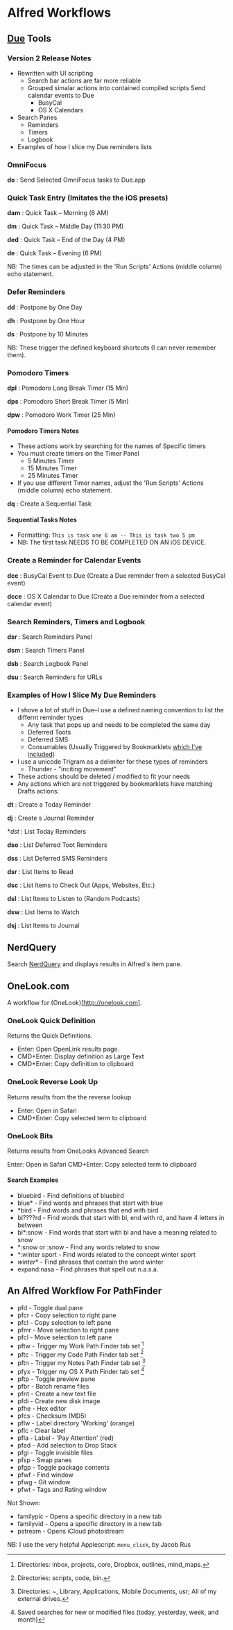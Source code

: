 # Alfred Workflows

## [Due](http://www.dueapp.com) Tools

### Version 2 Release Notes

* Rewritten with UI scripting 
  * Search bar actions are far more reliable
  * Grouped simalar actions into contained compiled scripts
Send calendar events to Due
    * BusyCal
    * OS X Calendars
* Search Panes
  * Reminders
  * Timers
  * Logbook
* Examples of how I slice my Due reminders lists

### OmniFocus

**do**
:   Send Selected OmniFocus tasks to Due.app

### Quick Task Entry (Imitates the the iOS presets)

**dam**
:   Quick Task – Morning (6 AM)

**dm**
:   Quick Task – Middle Day (11:30 PM)

**ded**
:   Quick Task – End of the Day (4 PM)

**de**
:   Quick Task – Evening (6 PM)


NB: The times can be adjusted in the 'Run Scripts' Actions (middle column) echo statement.

### Defer Reminders

**dd**
:   Postpone by One Day

**dh**
:   Postpone by One Hour

**ds**
:   Postpone by 10 Minutes


NB: These trigger the defined keyboard shortcuts (I can never remember them).

### Pomodoro Timers

**dpl**
:   Pomodoro Long Break Timer (15 Min)

**dps**
:   Pomodoro Short Break Timer (5 Min)
    
**dpw**
:   Pomodoro Work Timer (25 Min)
 
#### Pomodoro Timers Notes

* These actions work by searching for the names of Specific timers
* You must create timers on the Timer Panel 
    * 5 Minutes Timer
    * 15 Minutes Timer
    * 25 Minutes Timer
* If you use different Timer names, adjust the 'Run Scripts' Actions (middle column) echo statement.

**dq**
:   Create a Sequential Task

#### Sequential Tasks Notes

* Formatting: `This is task one 6 am -- This is task two 5 pm`
* NB: The first task NEEDS TO BE COMPLETED ON AN iOS DEVICE.

### Create a Reminder for Calendar Events

**dce**
:   BusyCal Event to Due (Create a Due reminder from a selected BusyCal event)

**dcce**
:   OS X Calendar to Due (Create a Due reminder from a selected calendar event)

### Search Reminders, Timers and Logbook

**dsr**
:   Search Reminders Panel

**dsm**
:   Search Timers Panel

**dsb**
:   Search Logbook Panel

**dsu**
:   Search Reminders for URLs

### Examples of How I Slice My Due Reminders

* I shove a lot of stuff in Due–I use a defined naming convention to list the differnt reminder types
    * Any task that pops up and needs to be completed the same day
    * Deferred Toots
    * Deferred SMS
    * Consumables (Usually Triggered by Bookmarklets [which I've included](https://github.com/ChewingPencils/alfred_workflows/blob/master/due_bookmarklets.md))
* I use a unicode Trigram as a delimiter for these types of reminders
    * Thunder - "inciting movement"
* These actions should be deleted / modified to fit your needs
* Any actions which are not triggered by bookmarklets have matching Drafts actions.

**dt**
:   Create a Today Reminder

**dj**
:   Create s Journal Reminder

**dst*
:   List Today Reminders

**dso**
:   List Deferred Toot Reminders

**dss**
:   List Deferred SMS Reminders

**dsr**
: List Items to Read

**dsc**
: List Items to Check Out (Apps, Websites, Etc.)

**dsl**
: List Items to Listen to (Random Podcasts)

**dsw**
: List Items to Watch

**dsj**
: List Items to Journal

## NerdQuery

Search [NerdQuery](http://nerdquery.com) and displays results in Alfred's item pane.


## OneLook.com

A workflow for (OneLook)[http://onelook.com].

### OneLook Quick Definition ###

Returns the Quick Definitions.

* Enter:		Open OpenLink results page.
* CMD+Enter: 	Display definition as Large Text
* CMD+Enter:	Copy definition to clipboard



### OneLook Reverse Look Up ###

Returns results from the the reverse lookup

* Enter:     	Open in Safari
* CMD+Enter:	Copy selected term to clipboard



### OneLook Bits ###

Returns results from OneLooks Advanced Search

Enter:   	Open in Safari
CMD+Enter:	Copy selected term to clipboard

#### Search Examples

* bluebird		- Find definitions of bluebird  
* blue*			- Find words and phrases that start with blue  
* *bird			- Find words and phrases that end with bird  
* bl????rd		- Find words that start with bl, end with rd, and have 4 letters in between  
* bl*:snow		- Find words that start with bl and have a meaning related to snow  
* *:snow or :snow		- Find any words related to snow  
* *:winter sport		- Find words related to the concept winter sport  
* *winter**		- Find phrases that contain the word winter  
* expand:nasa		- Find phrases that spell out n.a.s.a.  

## An Alfred Workflow For PathFinder

* pfd   - Toggle dual pane
* pfcr  - Copy selection to right pane
* pfcl  - Copy selection to left pane
* pfmr  - Move selection to right pane
* pfcl  - Move selection to left pane 
* pftw  - Trigger my Work Path Finder tab set [^1]
* pftc  - Trigger my Code Path Finder tab set [^2]
* pftn  - Trigger my Notes Path Finder tab set [^3]
* pfyx  - Trigger my OS X Path Finder tab set [^4]
* pftp  - Toggle preview pane
* pfbr  - Batch rename files
* pfnt  - Create a new text file
* pfdi  - Create new disk image
* pfhe  - Hex editor
* pfcs  - Checksum (MD5)
* pflw  - Label directory 'Working' (orange)
* pflc  - Clear label
* pfla  - Label - 'Pay Attention' (red)
* pfad  - Add selection to Drop Stack
* pfgi  - Toggle invisible files
* pfsp  - Swap panes
* pfgp  - Toggle package contents
* pfwf  - Find window
* pfwg  - Git window
* pfwt  - Tags and Rating window

Not Shown: 

* familypic - Opens a specific directory in a new tab
* familyvid - Opens a specific directory in a new tab
* pstream   - Opens iCloud photostream

NB: I use the very helpful Applescript: `menu_click`, by Jacob Rus

[^1]: Directories: inbox, projects, core, Dropbox, outlines, mind_maps.

[^2]: Directories: scripts, code, bin.

[^3]: Directories: ~, Library, Applications, Mobile Documents, usr; All of my external drives.

[^4]: Saved searches for new or modified files (today, yesterday, week, and month)

